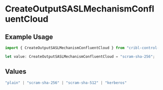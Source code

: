# CreateOutputSASLMechanismConfluentCloud

## Example Usage

```typescript
import { CreateOutputSASLMechanismConfluentCloud } from "cribl-control-plane/models/operations";

let value: CreateOutputSASLMechanismConfluentCloud = "scram-sha-256";
```

## Values

```typescript
"plain" | "scram-sha-256" | "scram-sha-512" | "kerberos"
```